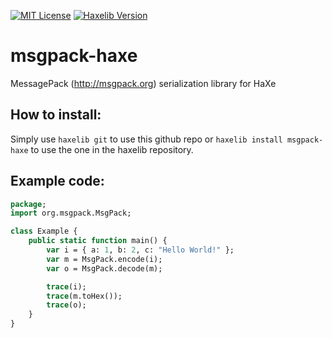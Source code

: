 [![MIT License](https://img.shields.io/badge/license-MIT-blue.svg?style=flat)](LICENSE.md) [![Haxelib Version](https://img.shields.io/github/tag/aaulia/msgpack-haxe.svg?style=flat&label=haxelib)](http://lib.haxe.org/p/msgpack-haxe)

msgpack-haxe
============

MessagePack (http://msgpack.org) serialization library for HaXe

How to install:
-------------
Simply use `haxelib git` to use this github repo or `haxelib install msgpack-haxe` to use the one in the haxelib repository.

Example code:
-------------
``` haxe
package;
import org.msgpack.MsgPack;

class Example {
    public static function main() {
        var i = { a: 1, b: 2, c: "Hello World!" };
        var m = MsgPack.encode(i);
        var o = MsgPack.decode(m);

        trace(i);
        trace(m.toHex());
        trace(o);
    }
}
```
